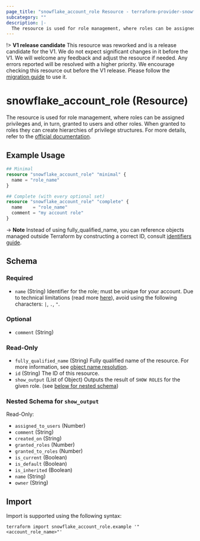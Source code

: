 ```yaml
---
page_title: "snowflake_account_role Resource - terraform-provider-snowflake"
subcategory: ""
description: |-
  The resource is used for role management, where roles can be assigned privileges and, in turn, granted to users and other roles. When granted to roles they can create hierarchies of privilege structures. For more details, refer to the official documentation https://docs.snowflake.com/en/user-guide/security-access-control-overview.
---
```


!> **V1 release candidate** This resource was reworked and is a release candidate for the V1. We do not expect significant changes in it before the V1. We will welcome any feedback and adjust the resource if needed. Any errors reported will be resolved with a higher priority. We encourage checking this resource out before the V1 release. Please follow the [migration guide](https://github.com/Snowflake-Labs/terraform-provider-snowflake/blob/main/MIGRATION_GUIDE.md#v0920--v0930) to use it.

# snowflake_account_role (Resource)

The resource is used for role management, where roles can be assigned privileges and, in turn, granted to users and other roles. When granted to roles they can create hierarchies of privilege structures. For more details, refer to the [official documentation](https://docs.snowflake.com/en/user-guide/security-access-control-overview).

## Example Usage

```terraform
## Minimal
resource "snowflake_account_role" "minimal" {
  name = "role_name"
}

## Complete (with every optional set)
resource "snowflake_account_role" "complete" {
  name    = "role_name"
  comment = "my account role"
}
```
-> **Note** Instead of using fully_qualified_name, you can reference objects managed outside Terraform by constructing a correct ID, consult [identifiers guide](https://registry.terraform.io/providers/Snowflake-Labs/snowflake/latest/docs/guides/identifiers#new-computed-fully-qualified-name-field-in-resources).
<!-- TODO(SNOW-1634854): include an example showing both methods-->

<!-- schema generated by tfplugindocs -->
## Schema

### Required

- `name` (String) Identifier for the role; must be unique for your account. Due to technical limitations (read more [here](https://github.com/Snowflake-Labs/terraform-provider-snowflake/blob/main/docs/technical-documentation/identifiers_rework_design_decisions.md#known-limitations-and-identifier-recommendations)), avoid using the following characters: `|`, `.`, `"`.

### Optional

- `comment` (String)

### Read-Only

- `fully_qualified_name` (String) Fully qualified name of the resource. For more information, see [object name resolution](https://docs.snowflake.com/en/sql-reference/name-resolution).
- `id` (String) The ID of this resource.
- `show_output` (List of Object) Outputs the result of `SHOW ROLES` for the given role. (see [below for nested schema](#nestedatt--show_output))

<a id="nestedatt--show_output"></a>
### Nested Schema for `show_output`

Read-Only:

- `assigned_to_users` (Number)
- `comment` (String)
- `created_on` (String)
- `granted_roles` (Number)
- `granted_to_roles` (Number)
- `is_current` (Boolean)
- `is_default` (Boolean)
- `is_inherited` (Boolean)
- `name` (String)
- `owner` (String)

## Import

Import is supported using the following syntax:

```shell
terraform import snowflake_account_role.example '"<account_role_name>"'
```
